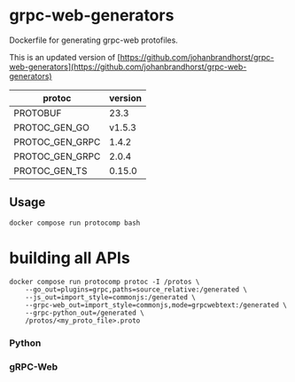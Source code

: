# grpc-web-generators

Dockerfile for generating grpc-web protofiles.

This is an updated version of [https://github.com/johanbrandhorst/grpc-web-generators](https://github.com/johanbrandhorst/grpc-web-generators)


| protoc         | version |
| ---------------| -------- |
| PROTOBUF |  23.3 |
| PROTOC_GEN_GO | v1.5.3 |
| PROTOC_GEN_GRPC |  1.4.2 |
| PROTOC_GEN_GRPC | 2.0.4 | 
| PROTOC_GEN_TS |  0.15.0 |


## Usage

    docker compose run protocomp bash

# building all APIs

    docker compose run protocomp protoc -I /protos \
        --go_out=plugins=grpc,paths=source_relative:/generated \
        --js_out=import_style=commonjs:/generated \
        --grpc-web_out=import_style=commonjs,mode=grpcwebtext:/generated \
        --grpc-python_out=/generated \
        /protos/<my_proto_file>.proto


### Python

### gRPC-Web

